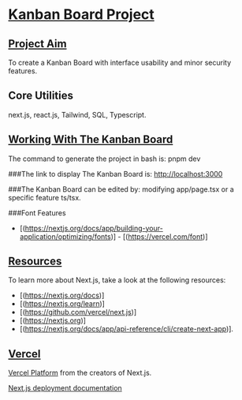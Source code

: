 # **<ins>Kanban Board Project</ins>**

## **<ins>Project Aim</ins>**
To create a Kanban Board with interface usability and minor security features.

## Core Utilities
next.js, react.js, Tailwind, SQL, Typescript.

## **<ins>Working With The Kanban Board</ins>**
The command to generate the project in bash is:
pnpm dev

###The link to display The Kanban Board is:
[http://localhost:3000](http://localhost:3000)

###The Kanban Board can be edited by:
modifying app/page.tsx or a specific feature ts/tsx.

###Font Features
- [(https://nextjs.org/docs/app/building-your-application/optimizing/fonts)]        - [(https://vercel.com/font)]

## **<ins>Resources</ins>**

To learn more about Next.js, take a look at the following resources:

- [(https://nextjs.org/docs)]
- [(https://nextjs.org/learn)]
- [(https://github.com/vercel/next.js)]
- [(https://nextjs.org)]
- [(https://nextjs.org/docs/app/api-reference/cli/create-next-app)].

## **<ins>Vercel</ins>**

[Vercel Platform](https://vercel.com/new?utm_medium=default-template&filter=next.js&utm_source=create-next-app&utm_campaign=create-next-app-readme) from the creators of Next.js.

[Next.js deployment documentation](https://nextjs.org/docs/app/building-your-application/deploying)

